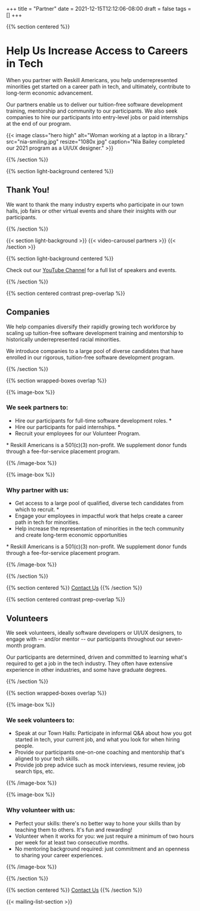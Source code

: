 +++
title = "Partner"
date = 2021-12-15T12:12:06-08:00
draft = false
tags = []
+++

{{% section centered %}}

# Help Us Increase Access to Careers in Tech

When you partner with Reskill Americans, you help underrepresented minorities
get started on a career path in tech, and ultimately, contribute to long-term
economic advancement.

Our partners enable us to deliver our tuition-free software development
training, mentorship and community to our participants. We also seek companies
to hire our participants into entry-level jobs or paid internships at the end
of our program.

{{< image class="hero high"
          alt="Woman working at a laptop in a library."
          src="nia-smiling.jpg" resize="1080x jpg"
          caption="Nia Bailey completed our 2021 program as a UI/UX designer." >}}

{{% /section %}}

{{% section light-background centered %}}

## Thank You!

We want to thank the many industry experts who participate in our town halls,
job fairs or other virtual events and share their insights with our
participants.

{{% /section %}}

{{< section light-background >}}
{{< video-carousel partners >}}
{{< /section >}}

{{% section light-background centered %}}

Check out our [YouTube Channel](https://www.youtube.com/c/ReskillAmericans) for
a full list of speakers and events.

{{% /section %}}

{{% section centered contrast prep-overlap %}}

## Companies

We help companies diversify their rapidly growing tech workforce by scaling up
tuition-free software development training and mentorship to historically
underrepresented racial minorities.

We introduce companies to a large pool of diverse candidates that have enrolled
in our rigorous, tuition-free software development program.

{{% /section %}}

{{% section wrapped-boxes overlap %}}

{{% image-box %}}

### We seek partners to:

- Hire our participants for full-time software development roles.&nbsp;<span
  class="footnote-mark">*</span>
- Hire our participants for paid internships.&nbsp;<span
  class="footnote-mark">*</span>
- Recruit your employees for our Volunteer Program. 

<p class="footnote">
* Reskill Americans is a 501(c)(3) non-profit. We supplement donor funds through
  a fee-for-service placement program.
</p>

{{% /image-box %}}

{{% image-box %}}

### Why partner with us:

- Get access to a large pool of qualified, diverse tech candidates from which to
  recruit.&nbsp;<span class="footnote-mark">*</span>
- Engage your employees in impactful work that helps create a career path in
  tech for minorities.
- Help increase the representation of minorities in the tech community and
  create long-term economic opportunities

<p class="footnote">
* Reskill Americans is a 501(c)(3) non-profit. We supplement donor funds through
  a fee-for-service placement program.
</p>

{{% /image-box %}}

{{% /section %}}

{{% section centered %}}
<a class="button-like standout" href="mailto:info@reskillamericans.org" target="_blank">Contact Us</a>
{{% /section %}}

{{% section centered contrast prep-overlap %}}

## Volunteers

We seek volunteers, ideally software developers or UI/UX designers, to
engage with -- and/or mentor -- our participants throughout our seven-month
program.

Our participants are determined, driven and committed to learning what's
required to get a job in the tech industry. They often have extensive experience
in other industries, and some have graduate degrees.

{{% /section %}}

{{% section wrapped-boxes overlap %}}

{{% image-box %}}

### We seek volunteers to:

- Speak at our Town Halls: Participate in informal Q&A about how you got
  started in tech, your current job, and what you look for when hiring people.
- Provide our participants one-on-one coaching and mentorship that's aligned to
  your tech skills.
- Provide job prep advice such as mock interviews, resume review, job search
  tips, etc.

{{% /image-box %}}

{{% image-box %}}

### Why volunteer with us:

- Perfect your skills: there's no better way to hone your skills than by
  teaching them to others. It's fun and rewarding!
- Volunteer when it works for you: we just require a minimum of two hours per week
  for at least two consecutive months.
- No mentoring background required: just commitment and an openness to sharing
  your career experiences.

{{% /image-box %}}

{{% /section %}}

{{% section centered %}}
<a class="button-like standout" href="/mailto:info@reskillamericans.org">Contact Us</a>
{{% /section %}}

{{< mailing-list-section >}}
